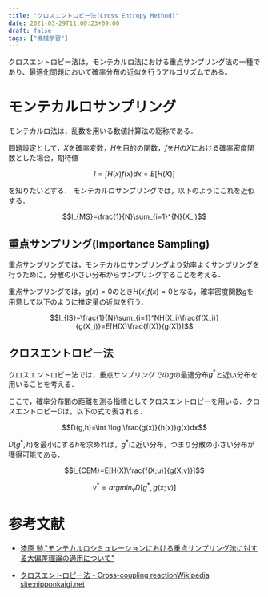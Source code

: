 ```yaml
---
title: "クロスエントロピー法(Cross Entropy Method)"
date: 2021-03-29T11:00:23+09:00
draft: false
tags: ["機械学習"] 
---
```

<!--more-->
クロスエントロピー法は，モンテカルロ法における重点サンプリング法の一種であり、最適化問題において確率分布の近似を行うアルゴリズムである。

# モンテカルロサンプリング
モンテカルロ法は，乱数を用いる数値計算法の総称である．

問題設定として，$X$を確率変数，$H$を目的の関数，$f$を$H$の$X$における確率密度関数とした場合，期待値

$$l=\int H(x)f(x)dx = E[H(X)]$$

を知りたいとする．
モンテカルロサンプリングでは，以下のようにこれを近似する．

$$l_{MS}=\frac{1}{N}\sum_{i=1}^{N}(X_i)$$

## 重点サンプリング(Importance Sampling)
重点サンプリングでは，モンテカルロサンプリングより効率よくサンプリングを行うために，分散の小さい分布からサンプリングすることを考える．

重点サンプリングでは，$g(x)=0$のとき$H(x)f(x)=0$となる，確率密度関数$g$を用意して以下のように推定量の近似を行う．

$$l_{IS}=\frac{1}{N}\sum_{i=1}^NH(X_i)\frac{f(X_i)}{g(X_i)}=E[H(X)\frac{f(X)}{g(X)}]$$

## クロスエントロピー法
クロスエントロピー法では，重点サンプリングでの$g$の最適分布$g^*$と近い分布を用いることを考える．

ここで，確率分布間の距離を測る指標としてクロスエントロピーを用いる．クロスエントロピー$D$は，以下の式で表される．

$$D(g,h)=\int \log \frac{g(x)}{h(x)}g(x)dx$$

$D(g^\ast,h)$を最小にする$h$を求めれば，$g^\ast$に近い分布，つまり分散の小さい分布が獲得可能である．

$$l_{CEM}=E[H(X)\frac{f(X;u)}{g(X;v)}]$$

$$v^{\ast}=arg min_v D[g^{\ast},g(x;v)]$$

# 参考文献
- [漆原 勉,"モンテカルロシミュレーションにおける重点サンプリング法に対する大偏差理論の適用について"](https://sci-tech.ksc.kwansei.ac.jp/~chiyonobu/gseminar/urushihara.pdf)

- [クロスエントロピー法 - Cross-coupling reactionWikipedia  site:nipponkaigi.net](https://nipponkaigi.net/wiki/Cross-entropy_method)

